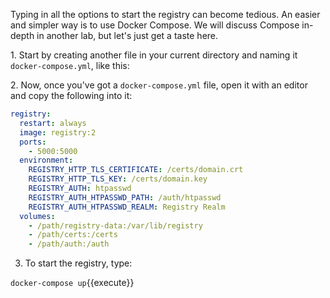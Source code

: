 Typing in all the options to start the registry can become tedious. An easier and simpler way is to use Docker Compose. We will discuss Compose in-depth in another lab, but let's just get a taste here. 

1\. Start by creating another file in your current directory and naming it `docker-compose.yml`, like this:

2\. Now, once you've got a `docker-compose.yml` file, open it with an editor and copy the following into it:

```.yaml
registry:
  restart: always
  image: registry:2
  ports:
    - 5000:5000
  environment:
    REGISTRY_HTTP_TLS_CERTIFICATE: /certs/domain.crt
    REGISTRY_HTTP_TLS_KEY: /certs/domain.key
    REGISTRY_AUTH: htpasswd
    REGISTRY_AUTH_HTPASSWD_PATH: /auth/htpasswd
    REGISTRY_AUTH_HTPASSWD_REALM: Registry Realm
  volumes:
    - /path/registry-data:/var/lib/registry
    - /path/certs:/certs
    - /path/auth:/auth
```

3. To start the registry, type:

`docker-compose up`{{execute}}

